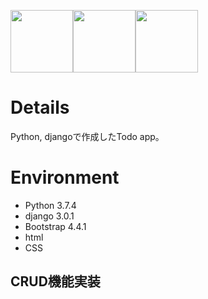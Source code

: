 <img src="https://normalblog.net/system/wp-content/uploads/2018/06/python.png" width="100"><img src="https://webty.jp/staffblog/wp-content/uploads/2018/08/thumbnail_django.jpg" width="100"><img src="https://getbootstrap.jp/docs/4.4/assets/img/bootstrap-stack.png" width="100">
# Details
Python, djangoで作成したTodo app。

# Environment
- Python 3.7.4
- django 3.0.1
- Bootstrap 4.4.1
- html
- CSS

## CRUD機能実装
